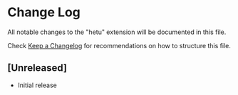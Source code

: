 # Change Log

All notable changes to the "hetu" extension will be documented in this file.

Check [Keep a Changelog](http://keepachangelog.com/) for recommendations on how to structure this file.

## [Unreleased]

- Initial release